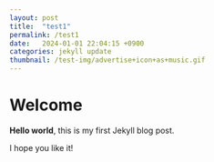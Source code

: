 ```yaml
---
layout: post
title:  "test1"
permalink: /test1
date:   2024-01-01 22:04:15 +0900
categories: jekyll update
thumbnail: /test-img/advertise+icon+as+music.gif
---
```


# Welcome

**Hello world**, this is my first Jekyll blog post.

I hope you like it!